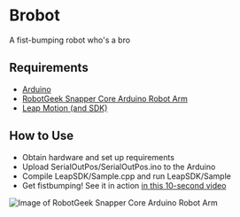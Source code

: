 # Brobot
A fist-bumping robot who's a bro

## Requirements
- [Arduino](https://www.arduino.cc/)
- [RobotGeek Snapper Core Arduino Robot Arm](https://www.robotgeek.com/rg-snapper-core)
- [Leap Motion (and SDK)](https://www.leapmotion.com/)

## How to Use
- Obtain hardware and set up requirements
- Upload SerialOutPos/SerialOutPos.ino to the Arduino
- Compile LeapSDK/Sample.cpp and run LeapSDK/Sample
- Get fistbumping! See it in action [in this 10-second video](https://youtu.be/7P67wSFvnMc)

![Image of RobotGeek Snapper Core Arduino Robot Arm](https://www.robotgeek.com/Shared/images/PImages/snappercore/snapper-core-new-a.jpg)
